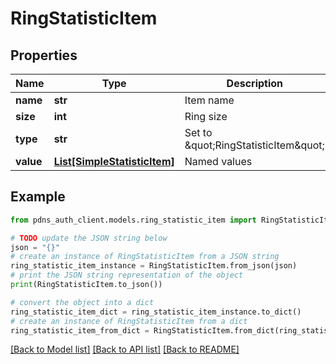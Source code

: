 # RingStatisticItem


## Properties

Name | Type | Description | Notes
------------ | ------------- | ------------- | -------------
**name** | **str** | Item name | [optional] 
**size** | **int** | Ring size | [optional] 
**type** | **str** | Set to \&quot;RingStatisticItem\&quot; | [optional] 
**value** | [**List[SimpleStatisticItem]**](SimpleStatisticItem.md) | Named values | [optional] 

## Example

```python
from pdns_auth_client.models.ring_statistic_item import RingStatisticItem

# TODO update the JSON string below
json = "{}"
# create an instance of RingStatisticItem from a JSON string
ring_statistic_item_instance = RingStatisticItem.from_json(json)
# print the JSON string representation of the object
print(RingStatisticItem.to_json())

# convert the object into a dict
ring_statistic_item_dict = ring_statistic_item_instance.to_dict()
# create an instance of RingStatisticItem from a dict
ring_statistic_item_from_dict = RingStatisticItem.from_dict(ring_statistic_item_dict)
```
[[Back to Model list]](../README.md#documentation-for-models) [[Back to API list]](../README.md#documentation-for-api-endpoints) [[Back to README]](../README.md)


